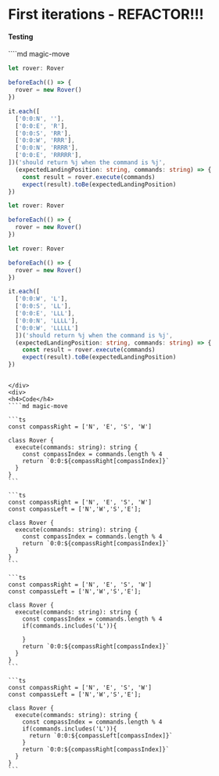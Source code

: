 
# First iterations - <span class="text-red-400">REFACTOR!!!</span>

<div grid="~ cols-2 gap-2">
<div>
<h4>Testing</h4>
````md magic-move

```ts
let rover: Rover

beforeEach(() => {
  rover = new Rover()
})

it.each([
  ['0:0:N', ''],
  ['0:0:E', 'R'],
  ['0:0:S', 'RR'],
  ['0:0:W', 'RRR'],
  ['0:0:N', 'RRRR'],
  ['0:0:E', 'RRRRR'],
])('should return %j when the command is %j',
  (expectedLandingPosition: string, commands: string) => {
    const result = rover.execute(commands)
    expect(result).toBe(expectedLandingPosition)
})
```

```ts
let rover: Rover

beforeEach(() => {
  rover = new Rover()
})


```

```ts
let rover: Rover

beforeEach(() => {
  rover = new Rover()
})

it.each([
  ['0:0:W', 'L'],
  ['0:0:S', 'LL'],
  ['0:0:E', 'LLL'],
  ['0:0:N', 'LLLL'],
  ['0:0:W', 'LLLLL']
  ])('should return %j when the command is %j',
  (expectedLandingPosition: string, commands: string) => {
    const result = rover.execute(commands)
    expect(result).toBe(expectedLandingPosition)
})
```
````

</div>
<div>
<h4>Code</h4>
````md magic-move

```ts
const compassRight = ['N', 'E', 'S', 'W']

class Rover {
  execute(commands: string): string {
    const compassIndex = commands.length % 4
    return `0:0:${compassRight[compassIndex]}`
  }
}
```

```ts
const compassRight = ['N', 'E', 'S', 'W']
const compassLeft = ['N','W','S','E'];

class Rover {
  execute(commands: string): string {
    const compassIndex = commands.length % 4
    return `0:0:${compassRight[compassIndex]}`
  }
}
```

```ts
const compassRight = ['N', 'E', 'S', 'W']
const compassLeft = ['N','W','S','E'];

class Rover {
  execute(commands: string): string {
    const compassIndex = commands.length % 4
    if(commands.includes('L')){  
      
    }
    return `0:0:${compassRight[compassIndex]}`
  }
}
```

```ts
const compassRight = ['N', 'E', 'S', 'W']
const compassLeft = ['N','W','S','E'];

class Rover {
  execute(commands: string): string {
    const compassIndex = commands.length % 4
    if(commands.includes('L')){  
      return `0:0:${compassLeft[compassIndex]}`
    }
    return `0:0:${compassRight[compassIndex]}`
  }
}
```
````

</div>
</div>